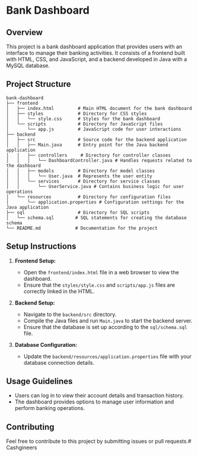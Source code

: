 # Bank Dashboard

## Overview
This project is a bank dashboard application that provides users with an interface to manage their banking activities. It consists of a frontend built with HTML, CSS, and JavaScript, and a backend developed in Java with a MySQL database.

## Project Structure
```
bank-dashboard
├── frontend
│   ├── index.html         # Main HTML document for the bank dashboard
│   ├── styles             # Directory for CSS styles
│   │   └── style.css      # Styles for the bank dashboard
│   └── scripts            # Directory for JavaScript files
│       └── app.js         # JavaScript code for user interactions
├── backend
│   ├── src                # Source code for the backend application
│   │   ├── Main.java      # Entry point for the Java backend application
│   │   ├── controllers     # Directory for controller classes
│   │   │   └── DashboardController.java # Handles requests related to the dashboard
│   │   ├── models         # Directory for model classes
│   │   │   └── User.java  # Represents the user entity
│   │   └── services       # Directory for service classes
│   │       └── UserService.java # Contains business logic for user operations
│   └── resources          # Directory for configuration files
│       └── application.properties # Configuration settings for the Java application
├── sql                    # Directory for SQL scripts
│   └── schema.sql        # SQL statements for creating the database schema
└── README.md             # Documentation for the project
```

## Setup Instructions
1. **Frontend Setup:**
   - Open the `frontend/index.html` file in a web browser to view the dashboard.
   - Ensure that the `styles/style.css` and `scripts/app.js` files are correctly linked in the HTML.

2. **Backend Setup:**
   - Navigate to the `backend/src` directory.
   - Compile the Java files and run `Main.java` to start the backend server.
   - Ensure that the database is set up according to the `sql/schema.sql` file.

3. **Database Configuration:**
   - Update the `backend/resources/application.properties` file with your database connection details.

## Usage Guidelines
- Users can log in to view their account details and transaction history.
- The dashboard provides options to manage user information and perform banking operations.

## Contributing
Feel free to contribute to this project by submitting issues or pull requests.#   C a s h g i n e e r s  
 